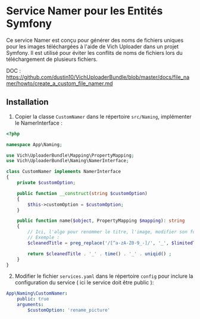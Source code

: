 # Service Namer pour les Entités Symfony

Ce service Namer est conçu pour générer des noms de fichiers uniques pour les images téléchargées à l'aide de Vich Uploader dans un projet Symfony. Il est utilisé pour éviter les conflits de noms de fichiers lors du téléchargement de plusieurs fichiers. 

DOC : https://github.com/dustin10/VichUploaderBundle/blob/master/docs/file_namer/howto/create_a_custom_file_namer.md

## Installation

1. Copier la classe `CustomNamer` dans le répertoire `src/Naming`, implémenter le NamerInterface :

```php
<?php

namespace App\Naming;

use Vich\UploaderBundle\Mapping\PropertyMapping;
use Vich\UploaderBundle\Naming\NamerInterface;

class CustomNamer implements NamerInterface
{
    private $customOption;

    public function __construct(string $customOption)
    {
        $this->customOption = $customOption;
    }

    public function name($object, PropertyMapping $mapping): string
    {
        // Ici, l'algo pour renommer le titre, l'image, modifier son format, limiter sa longueur ...
        // Exemple :
        $cleanedTitle = preg_replace('/[^a-zA-Z0-9_-]/', '_', $limitedTitle);

        return $cleanedTitle . '_' . time() . '_' . uniqid() ;
    }
}
```

2. Modifier le fichier `services.yaml` dans le répertoire `config` pour inclure la configuration du service ( ici le service doit être public ):

```yaml
App\Naming\CustomNamer:
    public: true
    arguments:
        $customOption: 'rename_picture'
```
